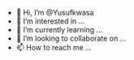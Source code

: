 - 👋 Hi, I’m @Yusufkwasa
- 👀 I’m interested in ...
- 🌱 I’m currently learning ...
- 💞️ I’m looking to collaborate on ...
- 📫 How to reach me ...

<!---
Yusufkwasa/Yusufkwasa is a ✨ special ✨ repository because its `README.md` (this file) appears on your GitHub profile.
You can click the Preview link to take a look at your changes.
--->
